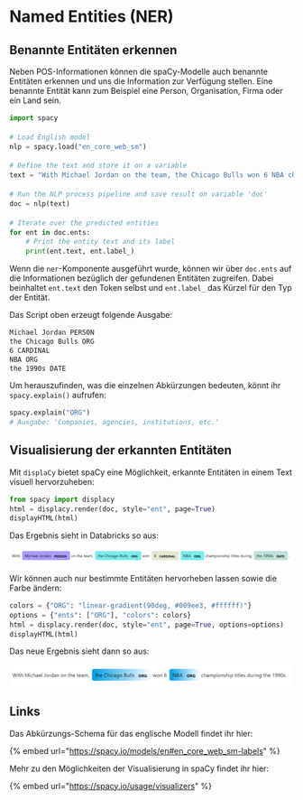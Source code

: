# Named Entities (NER)

## Benannte Entitäten erkennen

Neben POS-Informationen können die spaCy-Modelle auch benannte Entitäten erkennen und uns die Information zur Verfügung stellen. Eine benannte Entität kann zum Beispiel eine Person, Organisation, Firma oder ein Land sein.

```python
import spacy

# Load English model
nlp = spacy.load("en_core_web_sm")

# Define the text and store it on a variable
text = "With Michael Jordan on the team, the Chicago Bulls won 6 NBA championship titles during the 1990s."

# Run the NLP process pipeline and save result on variable 'doc'
doc = nlp(text)

# Iterate over the predicted entities
for ent in doc.ents:
    # Print the entity text and its label
    print(ent.text, ent.label_)
```

Wenn die `ner`-Komponente ausgeführt wurde, können wir über `doc.ents` auf die Informationen bezüglich der gefundenen Entitäten zugreifen. Dabei beinhaltet `ent.text` den Token selbst und `ent.label_` das Kürzel für den Typ der Entität.

Das Script oben erzeugt folgende Ausgabe:

```
Michael Jordan PERSON
the Chicago Bulls ORG
6 CARDINAL
NBA ORG
the 1990s DATE
```

Um herauszufinden, was die einzelnen Abkürzungen bedeuten, könnt ihr `spacy.explain()` aufrufen:

```python
spacy.explain("ORG")
# Ausgabe: 'Companies, agencies, institutions, etc.'
```

## Visualisierung der erkannten Entitäten

Mit `displaCy` bietet spaCy eine Möglichkeit, erkannte Entitäten in einem Text visuell hervorzuheben:

```python
from spacy import displacy
html = displacy.render(doc, style="ent", page=True)
displayHTML(html)
```

Das Ergebnis sieht in Databricks so aus:

![Visuelle Hervorhebung von erkannten Entitäten in Databricks.](<../../../../.gitbook/assets/image (11).png>)

Wir können auch nur bestimmte Entitäten hervorheben lassen sowie die Farbe ändern:

```python
colors = {"ORG": "linear-gradient(90deg, #009ee3, #ffffff)"}
options = {"ents": ["ORG"], "colors": colors}
html = displacy.render(doc, style="ent", page=True, options=options)
displayHTML(html)
```

Das neue Ergebnis sieht dann so aus:

![Visuelle Hervorhebung von erkannten Organisationen in Databricks.](<../../../../.gitbook/assets/image (12).png>)

## Links

Das Abkürzungs-Schema für das englische Modell findet ihr hier:

{% embed url="https://spacy.io/models/en#en_core_web_sm-labels" %}

Mehr zu den Möglichkeiten der Visualisierung in spaCy findet ihr hier:

{% embed url="https://spacy.io/usage/visualizers" %}
